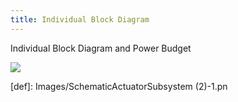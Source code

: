 ```yaml
---
title: Individual Block Diagram
---
```



Individual Block Diagram and Power Budget

<img src="[def]">




[def]: Images/SchematicActuatorSubsystem (2)-1.pn